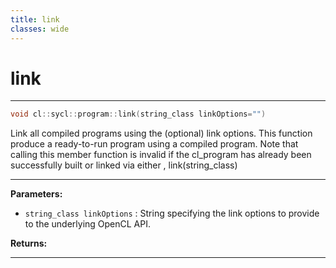 ```yaml
---
title: link
classes: wide
---
```

# link

---

```cpp
void cl::sycl::program::link(string_class linkOptions="")
```


Link all compiled programs using the (optional) link options. This function produce a ready-to-run program using a compiled program. Note that calling this member function is invalid if the cl_program has already been successfully built or linked via either , link(string_class)


---
**Parameters:**

 - `string_class linkOptions`
: String specifying the link options to provide to the underlying OpenCL API. 

**Returns:** 

---
